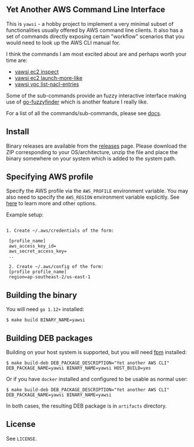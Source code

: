 ## Yet Another AWS Command Line Interface

This is `yawsi` - a hobby project to implement a very minimal
subset of functionalities usually offered by AWS command line clients. It also has a set
of commands directly exposing certain "workflow" scenarios that you would need to
look up the AWS CLI manual for. 

I think the commands I am most excited about are and perhaps worth your time are:

- [yawsi ec2 inspect](./docs/yawsi_ec2_inspect.md)
- [yawsi ec2 launch-more-like](./docs/yawsi_ec2_launch-more-like.md)
- [yawsi vpc list-nacl-entries](./docs/yawsi_vpc_list-nacl-entries.md)

Some of the sub-commands provide an fuzzy interactive interface making use of 
[go-fuzzyfinder](https://github.com/ktr0731/go-fuzzyfinder) which is another feature I really like.

For a list of all the commands/sub-commands, please see [docs](./docs/yawsi.md).


## Install

Binary releases are available from the [releases](https://github.com/amitsaha/yawsi/releases) page. 
Please download the ZIP corresponding to your OS/architecture, unzip the file and place the binary somewhere
on your system which is added to the system path. 


## Specifying AWS profile

Specify the AWS profile via the `AWS_PROFILE` environment variable. You may also need to specify
the `AWS_REGION` environment variable explicitly. See [here](https://docs.aws.amazon.com/sdk-for-go/v1/developer-guide/configuring-sdk.html) to learn more and other
options.

Example setup:

```

1. Create ~/.aws/credentials of the form:

 [profile_name]
 aws_access_key_id=
 aws_secret_access_key=
 ..

 2. Create ~/.aws/config of the form:
 [profile profile_name]
 region=ap-southeast-2/us-east-1

 ```


## Building the binary

You will need `go 1.12+` installed:

```
$ make build BINARY_NAME=yawsi
```

## Building DEB packages

Building on your host system is supported, but you will need
[fpm](https://github.com/jordansissel/fpm) installed:

```
$ make build-deb DEB_PACKAGE_DESCRIPTION="Yet another AWS CLI" DEB_PACKAGE_NAME=yawsi BINARY_NAME=yawsi HOST_BUILD=yes
```

Or if you have `docker` installed and configured to be usable as
normal user:

```
$ make build-deb DEB_PACKAGE_DESCRIPTION="Yet another AWS CLI" DEB_PACKAGE_NAME=yawsi BINARY_NAME=yawsi
```

In both cases, the resulting DEB package is in `artifacts` directory.

## License

See `LICENSE`.
